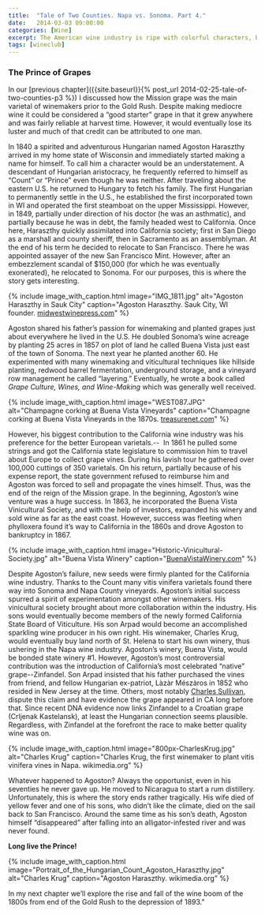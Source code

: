 ```yaml
---
title:  "Tale of Two Counties. Napa vs. Sonoma. Part 4."
date:   2014-03-03 09:00:00
categories: [Wine]
excerpt: The American wine industry is ripe with colorful characters, but few can compare with Count Agaston Haraszthy
tags: [wineclub]
---
```


### The Prince of Grapes

In our [previous chapter]({{site.baseurl}}{% post_url 2014-02-25-tale-of-two-counties-p3 %}) I discussed how the Mission grape was the main varietal of winemakers prior to the Gold Rush. Despite making mediocre wine it could be considered a “good starter” grape in that it grew anywhere and was fairly reliable at harvest time. However, it would eventually lose its luster and much of that credit can be attributed to one man.

In 1840 a spirited and adventurous Hungarian named Agoston Haraszthy arrived in my home state of Wisconsin and immediately started making a name for himself. To call him a character would be an understatement. A descendant of Hungarian aristocracy, he frequently referred to himself as “Count” or “Prince” even though he was neither. After traveling about the eastern U.S. he returned to Hungary to fetch his family. The first Hungarian to permanently settle in the U.S., he established the first incorporated town in WI and operated the first steamboat on the upper Mississippi. However, in 1849, partially under direction of his doctor (he was an asthmatic), and partially because he was in debt, the family headed west to California. Once here, Haraszthy quickly assimilated into California society; first in San Diego as a marshall and county sheriff, then in Sacramento as an assemblyman. At the end of his term he decided to relocate to San Francisco. There he was appointed assayer of the new San Francisco Mint. However, after an embezzlement scandal of $150,000 (for which he was eventually exonerated), he relocated to Sonoma. For our purposes, this is where the story gets interesting.

{% include image_with_caption.html image="IMG_1811.jpg" alt="Agoston Haraszthy in Sauk City" caption="Agoston Haraszthy. Sauk City, WI founder. [midwestwinepress.com](https://midwestwinepress.com)" %}

Agoston shared his father’s passion for winemaking and planted grapes just about everywhere he lived in the U.S. He doubled Sonoma’s wine acreage by planting 25 acres in 1857 on plot of land he called Buena Vista just east of the town of Sonoma. The next year he planted another 60. He experimented with many winemaking and viticultural techniques like hillside planting, redwood barrel fermentation, underground storage, and a vineyard row management he called “layering.” Eventually, he wrote a book called *Grape Culture, Wines, and Wine-Making* which was generally well received.

{% include image_with_caption.html image="WEST087.JPG" alt="Champagne corking at Buena Vista Vineyards" caption="Champagne corking at Buena Vista Vineyards in the 1870s. [treasurenet.com](https://treasurenet.com)" %}

However, his biggest contribution to the California wine industry was his preference for the better European varietals.--  In 1861 he pulled some strings and got the California state legislature to commission him to travel about Europe to collect grape vines. During his lavish tour he gathered over 100,000 cuttings of 350 varietals. On his return, partially because of his expense report, the state government refused to reimburse him and Agoston was forced to sell and propagate the vines himself. Thus, was the end of the reign of the Mission grape. In the beginning, Agoston’s wine venture was a huge success. In 1863, he incorporated the Buena Vista Vinicultural Society, and with the help of investors, expanded his winery and sold wine as far as the east coast. However, success was fleeting when phylloxera found it’s way to California in the 1860s and drove Agoston to bankruptcy in 1867.

{% include image_with_caption.html image="Historic-Vinicultural-Society.jpg" alt="Buena Vista Winery" caption="[BuenaVistaWinery.com](https://BuenaVistaWinery.com)" %}

Despite Agoston’s failure, new seeds were firmly planted for the California wine industry. Thanks to the Count many vitis vinifera varietals found there way into Sonoma and Napa County vineyards. Agoston’s initial success spurred a spirit of experimentation amongst other winemakers. His vinicultural society brought about more collaboration within the industry. His sons would eventually become members of the newly formed California State Board of Viticulture. His son Arpad would become an accomplished sparkling wine producer in his own right. His winemaker, Charles Krug, would eventually buy land north of St. Helena to start his own winery, thus ushering in the Napa wine industry. Agoston’s winery, Buena Vista, would be bonded state winery #1. However, Agoston’s most controversial contribution was the introduction of California’s most celebrated “native” grape--Zinfandel. Son Arpad insisted that his father purchased the vines from friend, and fellow Hungarian ex-patriot, Làzàr Mészàros in 1852 who resided in New Jersey at the time. Others, most notably [Charles Sullivan](http://www.ucpress.edu/book.php?isbn=9780520239692), dispute this claim and have evidence the grape appeared in CA long before that. Since recent DNA evidence now links Zinfandel to a Croatian grape (Crljenak Kastelansk), at least the Hungarian connection seems plausible. Regardless, with Zinfandel at the forefront the race to make better quality wine was on.

{% include image_with_caption.html image="800px-CharlesKrug.jpg" alt="Charles Krug" caption="Charles Krug, the first winemaker to plant vitis vinifera vines in Napa. wikimedia.org" %}

Whatever happened to Agoston? Always the opportunist, even in his seventies he never gave up. He moved to Nicaragua to start a rum distillery. Unfortunately, this is where the story ends rather tragically. His wife died of yellow fever and one of his sons, who didn’t like the climate, died on the sail back to San Francisco. Around the same time as his son’s death, Agoston himself “disappeared” after falling into an alligator-infested river and was never found.

__Long live the Prince!__

{% include image_with_caption.html image="Portrait_of_the_Hungarian_Count_Agoston_Haraszthy.jpg" alt="Charles Krug" caption="Agoston Haraszthy. wikimedia.org" %}

In my next chapter we’ll explore the rise and fall of the wine boom of the 1800s from end of the Gold Rush to the depression of 1893."
